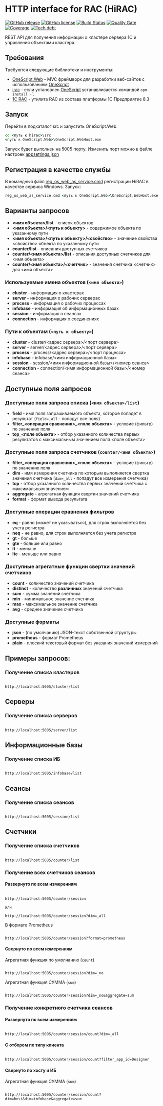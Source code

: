 # HTTP interface for RAC (HiRAC)

[![GitHub release](https://img.shields.io/github/release/ArKuznetsov/hirac.svg?style=flat-square)](https://github.com/ArKuznetsov/hirac/releases)
[![GitHub license](https://img.shields.io/github/license/ArKuznetsov/hirac.svg?style=flat-square)](https://github.com/ArKuznetsov/hirac/blob/develop/LICENSE)
[![Build Status](https://img.shields.io/github/workflow/status/ArKuznetsov/hirac/%D0%9A%D0%BE%D0%BD%D1%82%D1%80%D0%BE%D0%BB%D1%8C%20%D0%BA%D0%B0%D1%87%D0%B5%D1%81%D1%82%D0%B2%D0%B0)](https://github.com/arkuznetsov/hirac/actions/)
[![Quality Gate](https://img.shields.io/sonar/quality_gate/hirac?server=https%3A%2F%2Fopen.checkbsl.org&sonarVersion=8.6)](https://open.checkbsl.org/dashboard/index/hirac)
[![Coverage](https://img.shields.io/sonar/coverage/hirac?server=https%3A%2F%2Fopen.checkbsl.org&sonarVersion=8.6)](https://open.checkbsl.org/dashboard/index/hirac)
[![Tech debt](https://img.shields.io/sonar/tech_debt/hirac?server=https%3A%2F%2Fopen.checkbsl.org&sonarVersion=8.6)](https://open.checkbsl.org/dashboard/index/hirac)

REST API для получения информации о кластере сервера 1С и управления объектами кластера.

## Требования

Требуются следующие библиотеки и инструменты:
- [OneScript.Web](https://github.com/EvilBeaver/OneScript.Web) - MVC фреймворк для разработки веб-сайтов с использованием [OneScript](https://github.com/EvilBeaver/OneScript)
- [irac](https://github.com/oscript-library/irac) - если установлен [OneScript](https://github.com/EvilBeaver/OneScript) устанавливается командой `opm install -l`
- [1C RAC](https://releases.1c.ru/project/Platform83) - утилита RAC из состава платформы 1С:Предприятие 8.3

## Запуск

Перейти в подкаталог src и запустить OneScript.Web:

```bat
cd <путь к hirac>\src
<путь к OneScript.Web>\OneScript.WebHost.exe
```

Запуск будет выполнен на 5005 порту. Изменить порт можно в файле настроек [appsettings.json](./src/appsettings.json)

## Регистрация в качестве службы

В командный файл [reg_os_web_as_service.cmd](./reg_os_web_as_service.cmd) регистрации HiRAC в качестве сервиса Windows. Запуск:

```bat
reg_os_web_as_service.cmd <путь к OneScript.Web>\OneScript.WebHost.exe <адрес>:<порт> <путь к hirac>\src

```

## Варианты запросов

  - **<имя объекта>/list** - список объектов
  - **<имя объекта>/<путь к объекту>** - содержимое объекта по указанному пути
  - **<имя объекта>/<путь к объекту>/<свойство>** - значение свойства <свойство> объекта по указанному пути
  - **counter/list** - описания доступных счетчиков
  - **counter/<имя объекта>/list** - описания доступных счетчиков для <имя объекта>
  - **counter/<имя объекта>/<счетчик>** - значения счетчика <счетчик> для <имя объекта>

### Используемые имена объектов (`<имя объекта>`)

  - **cluster** - информация о кластерах
  - **server** - информация о рабочих серверах
  - **process** - информация о рабочих процессах
  - **infobase** - информация об информационных базах
  - **session** - информация о сеансах
  - **connection** - информация о соединениях

### Пути к объектам (`<путь к объекту>`)

  - **cluster** - cluster/<адрес сервера>/<порт сервера>
  - **server** - server/<адрес сервера>/<порт сервера>
  - **process** - process/<адрес сервера>/<порт процесса>
  - **infobase** - infobase/<имя информационной базы>
  - **session** - session/<имя информационной базы>/<номер сеанса>
  - **connection** - connection/<имя информационной базы>/<номер сеанса>

## Доступные поля запросов

### Доступные поля запроса списка (`<имя объекта>/list`)

  - **field** - имя поля запрашиваемого объекта, которое попадет в результат (`field=_all` - попадут все поля)
  - **filter_<операция сравнения>_<поле объекта>** - условие (фильтр) по значению поля
  - **top_<поле объекта>** - отбор указанного количества первых результатов с максимальным значением поля <поле объекта>

### Доступные поля запроса счетчиков (`counter/<имя объекта>`)

  - **filter_<операция сравнения>_<поле объекта>** - условие (фильтр) по значению поля
  - **dim** - имя измерения счетчика по которым выполняется свертка значения счетчика (`dim=_all` - попадут все измерения счетчика)
  - **top** - отбор указанного количества первых значений счетчика с максимальным значением
  - **aggregate** - агрегатная функция свертки значений счетчика
  - **format** - формат вывода результата

### Доступные операции сравнения фильтров

  - **eq** - равно (может не указываться), для строк выполняется без учета регистра
  - **neq** - не равно, для строк выполняется без учета регистра
  - **gt** - больше
  - **gte** - больше или равно
  - **lt** - меньше
  - **lte** - меньше или равно

### Доступные агрегатные функции свертки значений счетчиков

  - **count** - количество значений счетчика
  - **distinct** - количество **различных** значений счетчика
  - **sum** - сумма значений счетчика
  - **min** - минимальное значение счетчика
  - **max** - максимальное значение счетчика
  - **avg** - среднее значение счетчика

### Доступные форматы

  - **json** - (по умолчанию) JSON-текст собственной структуры
  - **prometheus** - формат Prometheus
  - **plain** - плоский текстовый формат без указания значений измерений

## Примеры запросов:

### Получение списка кластеров

```

http://localhost:5005/cluster/list

```

## Серверы

### Получение списка серверов

```

http://localhost:5005/server/list

```

## Информационные базы

### Получение списка ИБ

```

http://localhost:5005/infobase/list

```

## Сеансы

### Получение списка сеансов

```

http://localhost:5005/session/list

```
## Счетчики

### Получение списка счетчиков


```

http://localhost:5005/counter/list

```

### Получение всех счетчиков сеансов

#### Развернуто по всем измерениям

```

http://localhost:5005/counter/session

или

http://localhost:5005/counter/session?dim=_all

```

В формате Prometheus

```

http://localhost:5005/counter/session?format=prometheus

```

#### Свернуто по всем измерениям

Агрегатная функция по умолчанию (`count`)

```

http://localhost:5005/counter/session?dim=_no

```

Агрегатная функция СУММА (`sum`)

```

http://localhost:5005/counter/session?dim=_no&aggregate=sum

```

### Получение конкретного счетчика сеансов

#### Развернуто по всем измерениям

```

http://localhost:5005/counter/session/count?dim=_all

```

#### С отбором по типу клиента

```

http://localhost:5005/counter/session/count?filter_app_id=Designer

```

#### Свернуто по хосту и ИБ

Агрегатная функция СУММА (`sum`)

```

http://localhost:5005/counter/session/count?dim=host&dim=infobase&aggregate=sum

```
